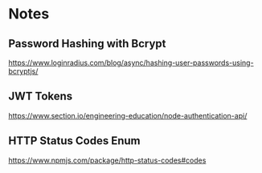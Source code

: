 # Notes

## Password Hashing with Bcrypt

https://www.loginradius.com/blog/async/hashing-user-passwords-using-bcryptjs/

## JWT Tokens

https://www.section.io/engineering-education/node-authentication-api/

## HTTP Status Codes Enum

https://www.npmjs.com/package/http-status-codes#codes
